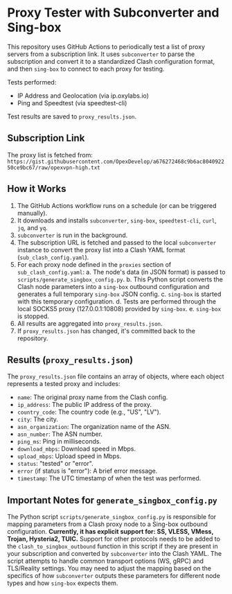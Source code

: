 # Proxy Tester with Subconverter and Sing-box

This repository uses GitHub Actions to periodically test a list of proxy servers from a subscription link.
It uses `subconverter` to parse the subscription and convert it to a standardized Clash configuration format, and then `sing-box` to connect to each proxy for testing.

Tests performed:
- IP Address and Geolocation (via ip.oxylabs.io)
- Ping and Speedtest (via speedtest-cli)

Test results are saved to `proxy_results.json`.

## Subscription Link

The proxy list is fetched from: `https://gist.githubusercontent.com/OpexDevelop/a676272468c9b6ac804092250ce9bc67/raw/opexvpn-high.txt`

## How it Works

1.  The GitHub Actions workflow runs on a schedule (or can be triggered manually).
2.  It downloads and installs `subconverter`, `sing-box`, `speedtest-cli`, `curl`, `jq`, and `yq`.
3.  `subconverter` is run in the background.
4.  The subscription URL is fetched and passed to the local `subconverter` instance to convert the proxy list into a Clash YAML format (`sub_clash_config.yaml`).
5.  For each proxy node defined in the `proxies` section of `sub_clash_config.yaml`:
    a.  The node's data (in JSON format) is passed to `scripts/generate_singbox_config.py`.
    b.  This Python script converts the Clash node parameters into a `sing-box` outbound configuration and generates a full temporary `sing-box` JSON config.
    c.  `sing-box` is started with this temporary configuration.
    d.  Tests are performed through the local SOCKS5 proxy (127.0.0.1:10808) provided by `sing-box`.
    e.  `sing-box` is stopped.
6.  All results are aggregated into `proxy_results.json`.
7.  If `proxy_results.json` has changed, it's committed back to the repository.

## Results (`proxy_results.json`)

The `proxy_results.json` file contains an array of objects, where each object represents a tested proxy and includes:
- `name`: The original proxy name from the Clash config.
- `ip_address`: The public IP address of the proxy.
- `country_code`: The country code (e.g., "US", "LV").
- `city`: The city.
- `asn_organization`: The organization name of the ASN.
- `asn_number`: The ASN number.
- `ping_ms`: Ping in milliseconds.
- `download_mbps`: Download speed in Mbps.
- `upload_mbps`: Upload speed in Mbps.
- `status`: "tested" or "error".
- `error` (if status is "error"): A brief error message.
- `timestamp`: The UTC timestamp of when the test was performed.

## Important Notes for `generate_singbox_config.py`

The Python script `scripts/generate_singbox_config.py` is responsible for mapping parameters from a Clash proxy node to a Sing-box outbound configuration.
**Currently, it has explicit support for: SS, VLESS, VMess, Trojan, Hysteria2, TUIC.**
Support for other protocols needs to be added to the `clash_to_singbox_outbound` function in this script if they are present in your subscription and converted by `subconverter` into the Clash YAML.
The script attempts to handle common transport options (WS, gRPC) and TLS/Reality settings. You may need to adjust the mapping based on the specifics of how `subconverter` outputs these parameters for different node types and how `sing-box` expects them.
